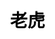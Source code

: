 ---
title: 老虎
layout: dream_interpretation/kind_single
description: 解夢 - 動物 - 老虎.
js: []
css: ["css/luck/dream_interpretation/dream_interpretation.css"]
---